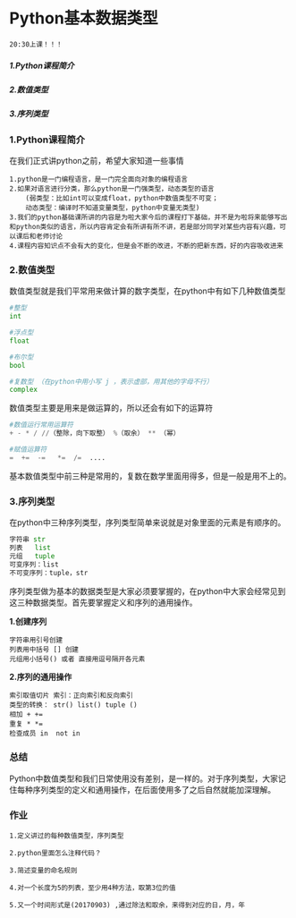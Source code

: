 # Python基本数据类型

`20:30上课！！！`

##### 1.Python课程简介

##### 2.数值类型

##### 3.序列类型



### 1.Python课程简介

在我们正式讲python之前，希望大家知道一些事情

    1.python是一门编程语言，是一门完全面向对象的编程语言
    2.如果对语言进行分类，那么python是一门强类型，动态类型的语言
        (弱类型：比如int可以变成float，python中数值类型不可变；
        动态类型：编译时不知道变量类型，python中变量无类型)
    3.我们的python基础课所讲的内容是为啦大家今后的课程打下基础，并不是为啦将来能够写出和python类似的语言，所以内容肯定会有所讲有所不讲，若是部分同学对某些内容有兴趣，可以课后和老师讨论
    4.课程内容知识点不会有大的变化，但是会不断的改进，不断的把新东西，好的内容吸收进来


### 2.数值类型

数值类型就是我们平常用来做计算的数字类型，在python中有如下几种数值类型

```python
#整型 
int

#浮点型 
float

#布尔型 
bool

#复数型 （在python中用小写 j ，表示虚部，用其他的字母不行）
complex
```
数值类型主要是用来是做运算的，所以还会有如下的运算符

```python
#数值运行常用运算符
+ - * / //（整除，向下取整） %（取余） ** （幂）

#赋值运算符   
=  +=  -=   *=  /=  ....
```

基本数值类型中前三种是常用的，复数在数学里面用得多，但是一般是用不上的。



### 3.序列类型

   在python中三种序列类型，序列类型简单来说就是对象里面的元素是有顺序的。

```python
字符串 str
列表   list
元组   tuple
可变序列：list
不可变序列：tuple，str
```
序列类型做为基本的数据类型是大家必须要掌握的，在python中大家会经常见到这三种数据类型。首先要掌握定义和序列的通用操作。

**1.创建序列**

```
字符串用引号创建
列表用中括号 [] 创建
元组用小括号() 或者 直接用逗号隔开各元素
```

**2.序列的通用操作**

```
索引取值切片 索引：正向索引和反向索引   
类型的转换： str() list() tuple ()
相加 + +=
重复 * *=
检查成员 in  not in 
```



### 总结

Python中数值类型和我们日常使用没有差别，是一样的。对于序列类型，大家记住每种序列类型的定义和通用操作，在后面使用多了之后自然就能加深理解。



### 作业

```
1.定义讲过的每种数值类型，序列类型

2.python里面怎么注释代码？

3.简述变量的命名规则

4.对一个长度为5的列表，至少用4种方法，取第3位的值

5.又一个时间形式是(20170903) ,通过除法和取余，来得到对应的日，月，年
```

